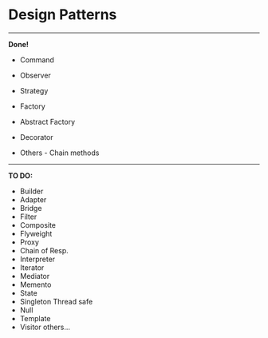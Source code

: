 # Design Patterns
---
**Done!**

* Command
* Observer
* Strategy

* Factory
* Abstract Factory
* Decorator
* Others - Chain methods

---
**TO DO:**

* Builder
* Adapter
* Bridge
* Filter
* Composite
* Flyweight
* Proxy
* Chain of Resp.
* Interpreter
* Iterator
* Mediator
* Memento
* State
* Singleton Thread safe
* Null
* Template
* Visitor
others...
